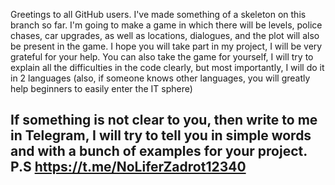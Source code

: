 Greetings to all GitHub users. I've made something of a skeleton on this branch so far. I'm going to make a game in which there will be levels, police chases, car upgrades, as well as locations, dialogues, and the plot will also be present in the game. I hope you will take part in my project, I will be very grateful for your help. You can also take the game for yourself, I will try to explain all the difficulties in the code clearly, but most importantly, I will do it in 2 languages (also, if someone knows other languages, you will greatly help beginners to easily enter the IT sphere)

If something is not clear to you, then write to me in Telegram, I will try to tell you in simple words and with a bunch of examples for your project.
P.S https://t.me/NoLiferZadrot12340
---------------------------------------------------------------------------------------------------------------------------------------------------------------------------------------------------------------------------------------------------------------------------
